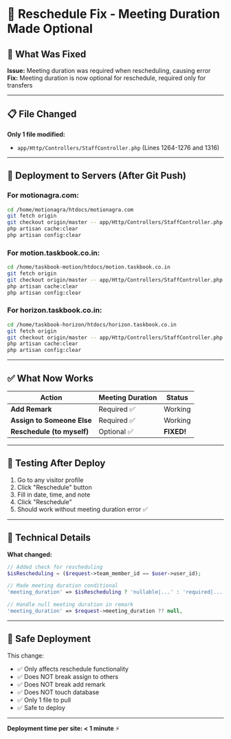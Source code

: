 # 🔧 Reschedule Fix - Meeting Duration Made Optional

## 🎯 What Was Fixed

**Issue:** Meeting duration was required when rescheduling, causing error  
**Fix:** Meeting duration is now optional for reschedule, required only for transfers

---

## 📋 File Changed

**Only 1 file modified:**
- `app/Http/Controllers/StaffController.php` (Lines 1264-1276 and 1316)

---

## 🚀 Deployment to Servers (After Git Push)

### **For motionagra.com:**
```bash
cd /home/motionagra/htdocs/motionagra.com
git fetch origin
git checkout origin/master -- app/Http/Controllers/StaffController.php
php artisan cache:clear
php artisan config:clear
```

### **For motion.taskbook.co.in:**
```bash
cd /home/taskbook-motion/htdocs/motion.taskbook.co.in
git fetch origin
git checkout origin/master -- app/Http/Controllers/StaffController.php
php artisan cache:clear
php artisan config:clear
```

### **For horizon.taskbook.co.in:**
```bash
cd /home/taskbook-horizon/htdocs/horizon.taskbook.co.in
git fetch origin
git checkout origin/master -- app/Http/Controllers/StaffController.php
php artisan cache:clear
php artisan config:clear
```

---

## ✅ What Now Works

| Action | Meeting Duration | Status |
|--------|------------------|--------|
| **Add Remark** | Required ✅ | Working |
| **Assign to Someone Else** | Required ✅ | Working |
| **Reschedule (to myself)** | Optional ✅ | **FIXED!** |

---

## 🧪 Testing After Deploy

1. Go to any visitor profile
2. Click "Reschedule" button
3. Fill in date, time, and note
4. Click "Reschedule"
5. Should work without meeting duration error ✅

---

## 📝 Technical Details

**What changed:**
```php
// Added check for rescheduling
$isRescheduling = ($request->team_member_id == $user->user_id);

// Made meeting duration conditional
'meeting_duration' => $isRescheduling ? 'nullable|...' : 'required|...',

// Handle null meeting duration in remark
'meeting_duration' => $request->meeting_duration ?? null,
```

---

## 🎯 Safe Deployment

This change:
- ✅ Only affects reschedule functionality
- ✅ Does NOT break assign to others
- ✅ Does NOT break add remark
- ✅ Does NOT touch database
- ✅ Only 1 file to pull
- ✅ Safe to deploy

---

**Deployment time per site: < 1 minute** ⚡
